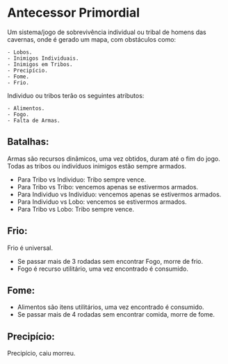 # Antecessor Primordial 

Um sistema/jogo de sobrevivência individual ou tribal de homens das cavernas, onde é gerado um mapa, com obstáculos como:

	- Lobos.
	- Inimigos Individuais.
	- Inimigos em Tribos.
	- Precipício.
	- Fome.
	- Frio. 

Individuo ou tribos terão os seguintes atributos:

	- Alimentos.
	- Fogo.
	- Falta de Armas.

## Batalhas:

Armas são recursos dinâmicos, uma vez obtidos, duram até o fim do jogo.
Todas as tribos ou indivíduos inimigos estão sempre armados.

  - Para Tribo vs Individuo: Tribo sempre vence.
  - Para Tribo vs Tribo: vencemos apenas se estivermos armados.
  - Para Individuo vs Individuo: vencemos apenas se estivermos armados.
  - Para Individuo vs Lobo: vencemos se estivermos armados.
  - Para Tribo vs Lobo: Tribo sempre vence.


## Frio:
  
  Frio é universal.
  
  - Se passar mais de 3 rodadas sem encontrar Fogo, morre de frio.
  - Fogo é recurso utilitário, uma vez encontrado é consumido. 

## Fome:

  - Alimentos são itens utilitários, uma vez encontrado é consumido. 
  - Se passar mais de 4 rodadas sem encontrar comida, morre de fome.
	
## Precipício:
  
  Precipício, caiu morreu.
